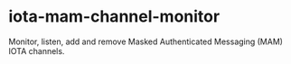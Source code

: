 # iota-mam-channel-monitor
Monitor, listen, add and remove Masked Authenticated Messaging (MAM) IOTA channels.

